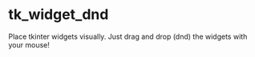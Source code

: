 # tk_widget_dnd
Place tkinter widgets visually. Just drag and drop (dnd) the widgets with your mouse!
